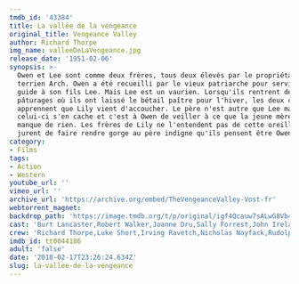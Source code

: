 ```yaml
---
tmdb_id: '43384'
title: La vallée de la vengeance
original_title: Vengeance Valley
author: Richard Thorpe
img_name: valleeDeLaVengeance.jpg
release_date: '1951-02-06'
synopsis: >-
  Owen et Lee sont comme deux frères, tous deux élevés par le propriétaire
  terrien Arch. Owen a été recueilli par le vieux patriarche pour servir de
  guide à son fils Lee. Mais Lee est un vaurien. Lorsqu'ils rentrent des
  pâturages où ils ont laissé le bétail paître pour l'hiver, les deux cowboys
  apprennent que Lily vient d'accoucher. Le père n'est autre que Lee mais
  celui-ci s'en cache et c'est à Owen de veiller à ce que la jeune mère ne
  manque de rien. Les frères de Lily ne l'entendent pas de cette oreille et
  jurent de faire rendre gorge au père indigne qu'ils pensent être Owen.
category:
- Films
tags: 
- Action
- Western
youtube_url: ''
vimeo_url: ''
archive_url: 'https://archive.org/embed/TheVengeanceValley-Vost-fr'
webtorrent_magnet:
backdrop_path: 'https://image.tmdb.org/t/p/original/igf4Qcauw7sALwG8Vb455u4Iiiv.jpg'
cast: 'Burt Lancaster,Robert Walker,Joanne Dru,Sally Forrest,John Ireland'
crew: 'Richard Thorpe,Luke Short,Irving Ravetch,Nicholas Nayfack,Rudolph G. Kopp'
imdb_id: tt0044186
adult: 'false'
date: '2018-02-17T23:26:24.634Z'
slug: la-vallee-de-la-vengeance
---
```

